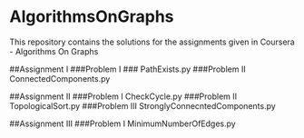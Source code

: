 # AlgorithmsOnGraphs
This repository contains the solutions for the assignments given in Coursera - Algorithms On Graphs

##Assignment I
###Problem I ### PathExists.py
###Problem II
 ConnectedComponents.py

##Assignment II
###Problem I
 CheckCycle.py
###Problem II
 TopologicalSort.py
###Problem III
 StronglyConnecntedComponents.py

##Assignment III
###Problem I
 MinimumNumberOfEdges.py
